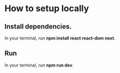 # How to setup locally

## Install dependencies.

In your terminal, run **npm install react react-dom next**.

## Run

In your terminal, run **npm run dev**.
